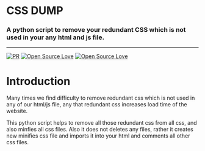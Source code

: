 # **CSS DUMP**

### A python script to remove your redundant CSS which is not used in your any html and js file.
---

[![PR](https://img.shields.io/badge/PR-Welcome-blue.svg)](https://github.com/jai-singhal/croma)
[![Open Source Love](https://badges.frapsoft.com/os/mit/mit.svg?v=102)](https://github.com/jai-singhal/croma/blob/master/LICENSE)
[![Open Source Love](https://badges.frapsoft.com/os/v1/open-source.svg?v=102)](https://github.com/jai-singhal/croma/)

# Introduction
Many times we find difficulty to remove redundant css which is not used in any of our html/js file, any that redundant
css increases load time of the website.

This python script helps to remove all those redundant css from all css, and also minfies all css files. Also it does not deletes any files, rather it creates new minifies css file and imports it into your html and comments all other css files.